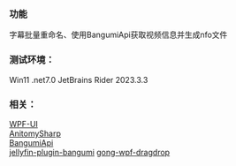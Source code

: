 ### 功能

字幕批量重命名、使用BangumiApi获取视频信息并生成nfo文件

### 测试环境：
Win11 .net7.0  JetBrains Rider 2023.3.3

### 相关：
[WPF-UI](https://github.com/lepoco/wpfui)  
[AnitomySharp](https://github.com/chu-shen/AnitomySharp)  
[BangumiApi](https://github.com/bangumi/api)  
[jellyfin-plugin-bangumi](https://github.com/kookxiang/jellyfin-plugin-bangumi)
[gong-wpf-dragdrop](https://github.com/punker76/gong-wpf-dragdrop)